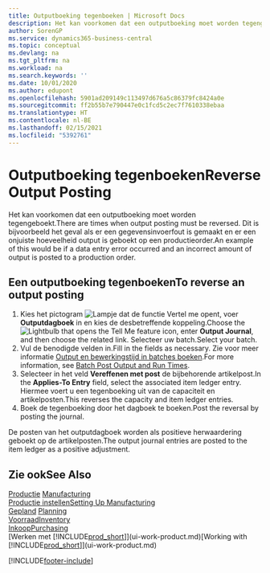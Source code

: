 ```yaml
---
title: Outputboeking tegenboeken | Microsoft Docs
description: Het kan voorkomen dat een outputboeking moet worden tegengeboekt. Dit is bijvoorbeeld het geval als er een gegevensinvoerfout is gemaakt en er een onjuiste hoeveelheid output is geboekt op een productieorder.
author: SorenGP
ms.service: dynamics365-business-central
ms.topic: conceptual
ms.devlang: na
ms.tgt_pltfrm: na
ms.workload: na
ms.search.keywords: ''
ms.date: 10/01/2020
ms.author: edupont
ms.openlocfilehash: 5901ad209149c113497d676a5c86379fc8424a0e
ms.sourcegitcommit: ff2b55b7e790447e0c1fcd5c2ec7f7610338ebaa
ms.translationtype: HT
ms.contentlocale: nl-BE
ms.lasthandoff: 02/15/2021
ms.locfileid: "5392761"
---
```

# <a name="reverse-output-posting"></a><span data-ttu-id="353a2-104">Outputboeking tegenboeken</span><span class="sxs-lookup"><span data-stu-id="353a2-104">Reverse Output Posting</span></span>
<span data-ttu-id="353a2-105">Het kan voorkomen dat een outputboeking moet worden tegengeboekt.</span><span class="sxs-lookup"><span data-stu-id="353a2-105">There are times when output posting must be reversed.</span></span> <span data-ttu-id="353a2-106">Dit is bijvoorbeeld het geval als er een gegevensinvoerfout is gemaakt en er een onjuiste hoeveelheid output is geboekt op een productieorder.</span><span class="sxs-lookup"><span data-stu-id="353a2-106">An example of this would be if a data entry error occurred and an incorrect amount of output is posted to a production order.</span></span>  

## <a name="to-reverse-an-output-posting"></a><span data-ttu-id="353a2-107">Een outputboeking tegenboeken</span><span class="sxs-lookup"><span data-stu-id="353a2-107">To reverse an output posting</span></span>  
1.  <span data-ttu-id="353a2-108">Kies het pictogram ![Lampje dat de functie Vertel me opent](media/ui-search/search_small.png "Vertel me wat u wilt doen"), voer **Outputdagboek** in en kies de desbetreffende koppeling.</span><span class="sxs-lookup"><span data-stu-id="353a2-108">Choose the ![Lightbulb that opens the Tell Me feature](media/ui-search/search_small.png "Tell me what you want to do") icon, enter **Output Journal**, and then choose the related link.</span></span> <span data-ttu-id="353a2-109">Selecteer uw batch.</span><span class="sxs-lookup"><span data-stu-id="353a2-109">Select your batch.</span></span>  
2. <span data-ttu-id="353a2-110">Vul de benodigde velden in.</span><span class="sxs-lookup"><span data-stu-id="353a2-110">Fill in the fields as necessary.</span></span> <span data-ttu-id="353a2-111">Zie voor meer informatie [Output en bewerkingstijd in batches boeken](production-how-to-post-output-quantity.md).</span><span class="sxs-lookup"><span data-stu-id="353a2-111">For more information, see [Batch Post Output and Run Times](production-how-to-post-output-quantity.md).</span></span>
3.  <span data-ttu-id="353a2-112">Selecteer in het veld **Vereffenen met post** de bijbehorende artikelpost.</span><span class="sxs-lookup"><span data-stu-id="353a2-112">In the **Applies-To Entry** field, select the associated item ledger entry.</span></span> <span data-ttu-id="353a2-113">Hiermee voert u een tegenboeking uit van de capaciteit en artikelposten.</span><span class="sxs-lookup"><span data-stu-id="353a2-113">This reverses the capacity and item ledger entries.</span></span>  
4. <span data-ttu-id="353a2-114">Boek de tegenboeking door het dagboek te boeken.</span><span class="sxs-lookup"><span data-stu-id="353a2-114">Post the reversal by posting the journal.</span></span>  

<span data-ttu-id="353a2-115">De posten van het outputdagboek worden als positieve herwaardering geboekt op de artikelposten.</span><span class="sxs-lookup"><span data-stu-id="353a2-115">The output journal entries are posted to the item ledger as a positive adjustment.</span></span>  

## <a name="see-also"></a><span data-ttu-id="353a2-116">Zie ook</span><span class="sxs-lookup"><span data-stu-id="353a2-116">See Also</span></span>  
 <span data-ttu-id="353a2-117">[Productie](production-manage-manufacturing.md)  </span><span class="sxs-lookup"><span data-stu-id="353a2-117">[Manufacturing](production-manage-manufacturing.md)  </span></span>  
 [<span data-ttu-id="353a2-118">Productie instellen</span><span class="sxs-lookup"><span data-stu-id="353a2-118">Setting Up Manufacturing</span></span>](production-configure-production-processes.md)  
 <span data-ttu-id="353a2-119">[Gepland](production-planning.md)    </span><span class="sxs-lookup"><span data-stu-id="353a2-119">[Planning](production-planning.md)    </span></span>  
 [<span data-ttu-id="353a2-120">Voorraad</span><span class="sxs-lookup"><span data-stu-id="353a2-120">Inventory</span></span>](inventory-manage-inventory.md)  
 [<span data-ttu-id="353a2-121">Inkoop</span><span class="sxs-lookup"><span data-stu-id="353a2-121">Purchasing</span></span>](purchasing-manage-purchasing.md)  
 <span data-ttu-id="353a2-122">[Werken met [!INCLUDE[prod_short](includes/prod_short.md)]](ui-work-product.md)</span><span class="sxs-lookup"><span data-stu-id="353a2-122">[Working with [!INCLUDE[prod_short](includes/prod_short.md)]](ui-work-product.md)</span></span>  


[!INCLUDE[footer-include](includes/footer-banner.md)]